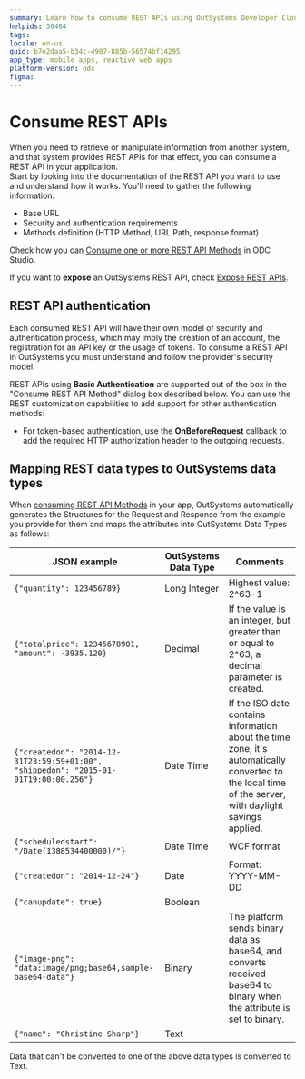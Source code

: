 ```yaml
---
summary: Learn how to consume REST APIs using OutSystems Developer Cloud (ODC) by understanding API documentation, security requirements, and data type mappings.
helpids: 30484
tags:
locale: en-us
guid: b7e2daa5-b34c-4907-885b-56574bf14295
app_type: mobile apps, reactive web apps
platform-version: odc
figma:
---
```

# Consume REST APIs

When you need to retrieve or manipulate information from another system, and that system provides REST APIs for that effect, you can consume a REST API in your application.  
Start by looking into the documentation of the REST API you want to use and understand how it works. You'll need to gather the following information:

* Base URL
* Security and authentication requirements
* Methods definition (HTTP Method, URL Path, response format)

Check how you can [Consume one or more REST API Methods](consume-a-rest-api.md) in ODC Studio.

<div class="info" markdown="1">

If you want to **expose** an OutSystems REST API, check [Expose REST APIs](../exposing_rest/intro.md).

</div>

## REST API authentication

Each consumed REST API will have their own model of security and authentication process, which may imply the creation of an account, the registration for an API key or the usage of tokens. To consume a REST API in OutSystems you must understand and follow the provider's security model.

REST APIs using **Basic Authentication** are supported out of the box in the "Consume REST API Method" dialog box described below. You can use the REST customization capabilities to add support for other authentication methods:

* For token-based authentication, use the **OnBeforeRequest** callback to add the required HTTP authorization header to the outgoing requests. 

## Mapping REST data types to OutSystems data types

When [consuming REST API Methods](consume-a-rest-api.md) in your app, OutSystems automatically generates the Structures for the Request and Response from the example you provide for them and maps the attributes into OutSystems Data Types as follows:

| JSON example | OutSystems Data Type | Comments |
| ---| ---| ---- |
| `{"quantity": 123456789}`| Long Integer | Highest value: 2^63-1 |
| `{"totalprice": 12345678901, "amount": -3935.120}`| Decimal | If the value is an integer, but greater than or equal to 2^63, a decimal parameter is created. |
| `{"createdon": "2014-12-31T23:59:59+01:00", "shippedon": "2015-01-01T19:00:00.256"}` | Date Time | If the ISO date contains information about the time zone, it's automatically converted to the local time of the server, with daylight savings applied. |
| `{"scheduledstart": "/Date(1388534400000)/"}`| Date Time | WCF format |
| `{"createdon": "2014-12-24"}`| Date | Format: YYYY-MM-DD |
| `{"canupdate": true}`| Boolean |  |
| `{"image-png": "data:image/png;base64,sample-base64-data"}`| Binary | The platform sends binary data as base64, and converts received base64 to binary when the attribute is set to binary. |
| `{"name": "Christine Sharp"}`| Text | |

Data that can't be converted to one of the above data types is converted to Text.
